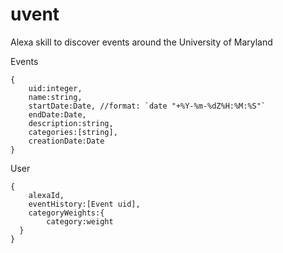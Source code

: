 # uvent
Alexa skill to discover events around the University of Maryland

Events
```
{
	uid:integer,
	name:string,
	startDate:Date, //format: `date "+%Y-%m-%dZ%H:%M:%S"`
	endDate:Date,
	description:string,
	categories:[string],
	creationDate:Date
}
```

User
```
{
	alexaId,
	eventHistory:[Event uid],
	categoryWeights:{
		category:weight
  }
}
```
